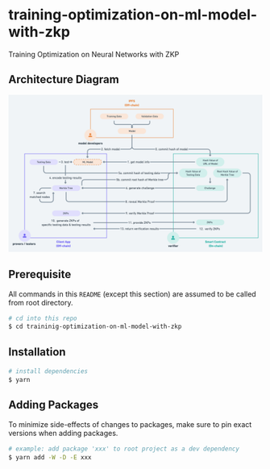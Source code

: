 # training-optimization-on-ml-model-with-zkp

Training Optimization on Neural Networks with ZKP

## Architecture Diagram

![Architecture Diagram](./docs/arch-diagram-v1.png "architecture diagram")

## Prerequisite

All commands in this `README` (except this section) are assumed to be called from root directory.

```sh
# cd into this repo
$ cd traininig-optimization-on-ml-model-with-zkp
```

## Installation

```sh
# install dependencies
$ yarn
```

## Adding Packages

To minimize side-effects of changes to packages, make sure to pin exact versions when adding packages.

```sh
# example: add package 'xxx' to root project as a dev dependency 
$ yarn add -W -D -E xxx
```
